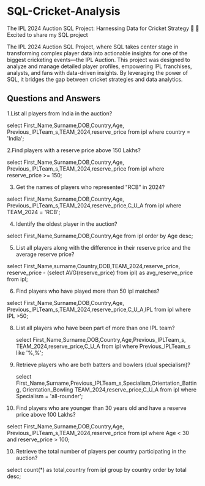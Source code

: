 # SQL-Cricket-Analysis
The IPL 2024 Auction SQL Project: Harnessing Data for Cricket Strategy 🚀
 🌟 Excited to share my SQL project

 The IPL 2024 Auction SQL Project, where SQL takes center stage in transforming complex player data into actionable insights for one of the biggest cricketing events—the IPL Auction.
This project was designed to analyze and manage detailed player profiles, empowering IPL franchises, analysts, and fans with data-driven insights. By leveraging the power of SQL, it bridges the gap between cricket strategies and data analytics.

<h2> Questions and Answers </h2>

1.List all players from India in the auction?

select First_Name,Surname,DOB,Country,Age,
Previous_IPLTeam_s,TEAM_2024,reserve_price
from ipl where country = 'India';

2.Find players with a reserve price above 150 Lakhs?

select First_Name,Surname,DOB,Country,Age,
Previous_IPLTeam_s,TEAM_2024,reserve_price
 from ipl   where reserve_price >=  150;

 3. Get the names of players who represented "RCB" in 2024?

select First_Name,Surname,DOB,Country,Age,
 Previous_IPLTeam_s,TEAM_2024,reserve_price,C_U_A
 from ipl where TEAM_2024 = 'RCB';

 4. Identify the oldest player in the auction?
    
  select First_Name,Surname,DOB,Country,Age
 from ipl order by Age desc;

 5. List all players along with the difference in their reserve price and the average reserve price?
    
 select First_Name,surname,Country,DOB,TEAM_2024,reserve_price,
  reserve_price - (select AVG(reserve_price) from ipl) 
  as avg_reserve_price from ipl;

  6. Find players who have played more than 50 ipl matches?
 
   select First_Name,Surname,DOB,Country,Age,
	Previous_IPLTeam_s,TEAM_2024,reserve_price,C_U_A,IPL
 from ipl where IPL >50;

8. List all players who have been part of more than one IPL team?

   select First_Name,Surname,DOB,Country,Age,Previous_IPLTeam_s,
   TEAM_2024,reserve_price,C_U_A
 from ipl where Previous_IPLTeam_s  like '%,%';

8. Retrieve players who are both batters and bowlers (dual specialism)?

   select First_Name,Surname,Previous_IPLTeam_s,Specialism,Orientation_Batting,
   Orientation_Bowling TEAM_2024,reserve_price,C_U_A
 from ipl where Specialism = 'all-rounder';

9. Find players who are younger than 30 years old and have a reserve price above 100 Lakhs?
   
 select First_Name,Surname,DOB,Country,Age,
 Previous_IPLTeam_s,TEAM_2024,reserve_price
 from ipl  where Age < 30 and reserve_price > 100;

 10. Retrieve the total number of players per country participating in the auction?

 select count(*) as total,country from ipl
 group by country
 order by total desc;

